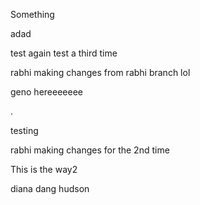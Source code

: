 Something 

adad



test again test a third time

rabhi making changes from rabhi branch lol


geno hereeeeeee

.

testing

rabhi making changes for the 2nd time


This is the way2

diana dang hudson